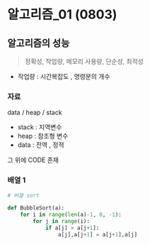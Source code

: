 # 알고리즘_01 (0803)

## 알고리즘의 성능

>정확성, 작업량, 메모리 사용량, 단순성, 최적성 

- 작업량 :  시간복잡도 , 명령문의 개수 

### 자료

data / heap / stack 

- stack : 지역변수
- heap : 참조형 변수
- data : 전역 , 정적 

그 위에 CODE 존재



### 배열 1

```python
# 버블 sort

def BubbleSort(a):
    for i in range(len(a)-1, 0, -1):
        for j in range(i):
            if a[j] > a[j+1]:
                a[j],a[j+1] = a[j+1],a[j]
                
        
```


